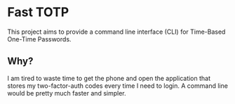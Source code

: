 # Fast TOTP

This project aims to provide a command line interface (CLI) for Time-Based
One-Time Passwords.

## Why?

I am tired to waste time to get the phone and open the application that stores
my two-factor-auth codes every time I need to login. A command line would be
pretty much faster and simpler.
